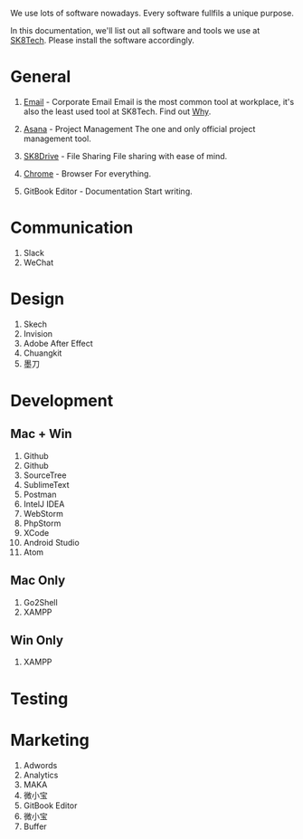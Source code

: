 We use lots of software nowadays. Every software fullfils a unique purpose. 

In this documentation, we'll list out all software and tools we use at [SK8Tech](https://sk8.tech). Please install the software accordingly.

# General

1. [Email](email.md) - Corporate Email
Email is the most common tool at workplace, it's also the least used tool at SK8Tech. Find out [Why](emaill.md).

1. [Asana](asana.md) - Project Management
The one and only official project management tool.

1. [SK8Drive](owncloud.md) - File Sharing
File sharing with ease of mind.

1. [Chrome](chrome.md) - Browser
For everything.

1. GitBook Editor - Documentation
Start writing.
    
# Communication

1. Slack
1. WeChat
    
# Design

1. Skech
1. Invision
1. Adobe After Effect
1. Chuangkit
1. 墨刀
    
# Development

## Mac + Win

1. Github
1. Github
1. SourceTree
1. SublimeText
1. Postman
1. IntelJ IDEA
1. WebStorm
1. PhpStorm
1. XCode
1. Android Studio
1. Atom

## Mac Only

1. Go2Shell
1. XAMPP

## Win Only

1. XAMPP

# Testing

# Marketing

1. Adwords
1. Analytics
1. MAKA
1. 微小宝
1. GitBook Editor
1. 微小宝
1. Buffer

